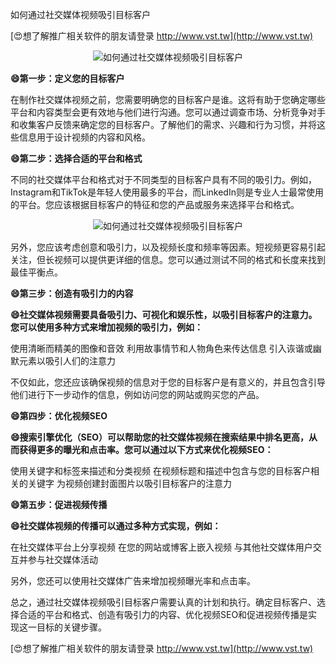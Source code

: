 如何通过社交媒体视频吸引目标客户

[😍想了解推广相关软件的朋友请登录 http://www.vst.tw](http://www.vst.tw)

 <center><img src="https://vst.tw/MP4/tuiguang/png/0.png" alt="如何通过社交媒体视频吸引目标客户"></center>

**😄第一步：定义您的目标客户**

在制作社交媒体视频之前，您需要明确您的目标客户是谁。这将有助于您确定哪些平台和内容类型会更有效地与他们进行沟通。您可以通过调查市场、分析竞争对手和收集客户反馈来确定您的目标客户。了解他们的需求、兴趣和行为习惯，并将这些信息用于设计视频的内容和风格。

**😄第二步：选择合适的平台和格式**

不同的社交媒体平台和格式对于不同类型的目标客户具有不同的吸引力。例如，Instagram和TikTok是年轻人使用最多的平台，而LinkedIn则是专业人士最常使用的平台。您应该根据目标客户的特征和您的产品或服务来选择平台和格式。

 <center><img src="https://vst.tw/MP4/tuiguang/png/0.png" alt="如何通过社交媒体视频吸引目标客户"></center>

另外，您应该考虑创意和吸引力，以及视频长度和频率等因素。短视频更容易引起关注，但长视频可以提供更详细的信息。您可以通过测试不同的格式和长度来找到最佳平衡点。

**😄第三步：创造有吸引力的内容**

**😄社交媒体视频需要具备吸引力、可视化和娱乐性，以吸引目标客户的注意力。您可以使用多种方式来增加视频的吸引力，例如：**

使用清晰而精美的图像和音效
利用故事情节和人物角色来传达信息
引入诙谐或幽默元素以吸引人们的注意力

不仅如此，您还应该确保视频的信息对于您的目标客户是有意义的，并且包含引导他们进行下一步动作的信息，例如访问您的网站或购买您的产品。

**😄第四步：优化视频SEO**

**😄搜索引擎优化（SEO）可以帮助您的社交媒体视频在搜索结果中排名更高，从而获得更多的曝光和点击率。您可以通过以下方式来优化视频SEO：**

使用关键字和标签来描述和分类视频
在视频标题和描述中包含与您的目标客户相关的关键字
为视频创建封面图片以吸引目标客户的注意力

**😄第五步：促进视频传播**

**😄社交媒体视频的传播可以通过多种方式实现，例如：**

在社交媒体平台上分享视频
在您的网站或博客上嵌入视频
与其他社交媒体用户交互并参与社交媒体活动

另外，您还可以使用社交媒体广告来增加视频曝光率和点击率。

总之，通过社交媒体视频吸引目标客户需要认真的计划和执行。确定目标客户、选择合适的平台和格式、创造有吸引力的内容、优化视频SEO和促进视频传播是实现这一目标的关键步骤。

[😍想了解推广相关软件的朋友请登录 http://www.vst.tw](http://www.vst.tw)



